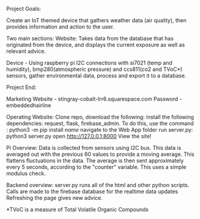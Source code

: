 Project Goals: 

Create an IoT themed device that gathers weather data (air quality), then provides information and action to the user.

Two main sections: 
Website: Takes data from the database that has originated from the device, and displays the current exposure as well as 
relevant advice. 

Device - Using raspberry pi I2C connections with si7021 (temp and humidity), bmp280(atmospheric pressure) and ccs811(co2 and TVoC*)
sensors, gather environmental data, process and export it to a database.

Project End:

Marketing Website - stingray-cobalt-lrr6.squarespace.com
         Password - embeddedhairline

Operating Website: 
    Clone repo, download the following:
    install the following dependencies: 
    request, flask, firebase_admin.
    To do this, use the command : python3 -m pip install _name_
    navigate to the Web App folder
    run server.py: python3 server.py
    open http://127.0.0.1:8000
    View the site!

Pi Overview: 
    Data is collected from sensors using I2C bus. 
    This data is averaged out with the previous 60 values to provide a moving average.
    This flattens fluctuations in the data.
    The average is then sent approximately every 5 seconds, according to the "counter" variable.
    This uses a simple modulus check.

Backend overview: 
    server.py runs all of the html and other python scripts.
    Calls are made to the firebase database for the realtime data updates
    Refreshing the page gives new advice. 


*TVoC is a measure of Total Volatile Organic Compounds











